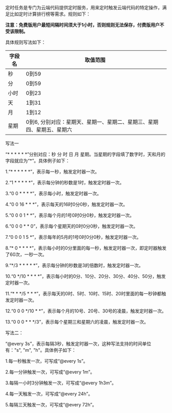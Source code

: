 定时任务是专门为云端代码提供定时服务，用来定时触发云端代码的特定操作，满足比如定时计算排行榜等需求。规则如下：

**注意：免费版用户最短间隔时间须大于1小时，否则规则无法保存，付费版用户不受该限制。**

具体规则写法如下：

| 字段名 | 取值范围 |
| --- | --- |
| 秒 | 0到59 |
| 分 | 0到59 |
| 小时 | 0到23 |
| 天 | 1到31 |
| 月 | 1到12 |
| 星期 | 0到6, 分别对应：星期天、星期一、星期二、星期三、星期四、星期五、星期六|

写法一


“\* \* \* \* \* \*”分别对应：秒 分 时 日 月 星期。当星期的字段填了数字时，天和月的字段就应为“\*”。具体例子如下：

1.“\* \* \* \* \* \*”，表示每一秒，触发定时器一次。

2.“1 \* \* \* \* \*”，表示每分钟的秒数是1时，触发定时器一次。

3.“0 0 \* \* \* \*”，表示每小时，触发定时器一次。

4.“0 0 16 \* \* \*”，表示每天的16时0分0秒，触发定时器一次。

5.“0 0 0 1 \* \*”，表示每个月的1号0时0分0秒，触发定时器一次。

6.“0 0 0 \* \* 0”，表示每个星期天的0时0分0秒，触发定时器一次。

7.“0 0 0 1 5 \*”，表示每年的5月的1号0时0分0秒，触发定时器一次。

8.“\* 0 \* \* \* \*”，表示每小时的0分里面的每一秒，触发定时器一次，即定时器触发了60次，一秒一次。

9.“*/3 \* \* \* \* \*”，表示每分钟的秒数是3的倍数时，触发定时器一次。

10.“0 \*/10 \* \* \* \*”，表示每小时的0分、10分、20分、30分、40分、50分，触发定时器一次。

11.“\* \* \*/5 \* \* \*”，表示每天的0时、5时、10时、15时、20时里面的每一秒钟都触发定时器一次。

12.“0 0 0 \*/10 \* \*”，表示每个月的10号、20号、30号的凌晨，触发定时器一次。

13.“0 0 0 \* \* \*/3”，表示每个星期三和星期六的凌晨，触发定时器一次。


写法二：

 “@every 3s”，表示每隔3秒，触发定时器一次，这种写法支持的时间单位有："s", "m", "h"。具体例子如下：
 
1.每一秒触发一次，可写成“@every 1s”。

2.每一分钟触发一次，可写成“@every 1m”。

3.每隔一小时3分钟触发一次，可写成“@every 1h3m”。

4.每一天触发一次，可写成“@every 24h”。

5.每隔三天触发一次，可写成“@every 72h”。







